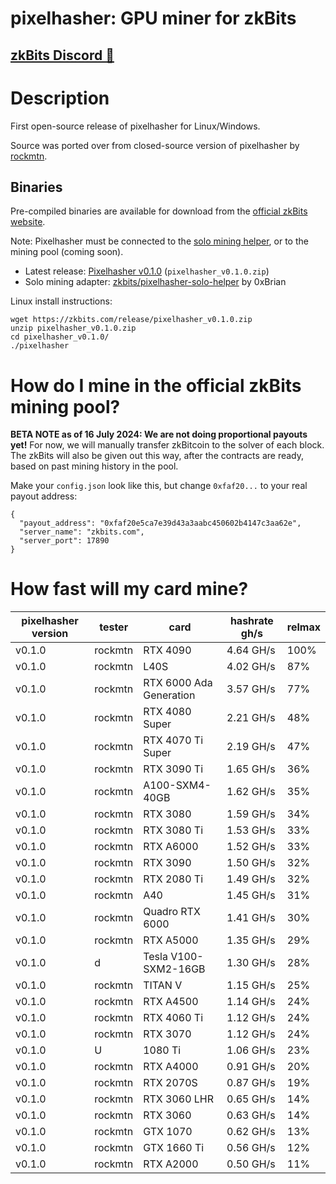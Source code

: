 # pixelhasher: GPU miner for zkBits

## [zkBits Discord 👾](https://discord.gg/T9kUShU4K3)

# Description

First open-source release of pixelhasher for Linux/Windows.

Source was ported over from closed-source version of pixelhasher by [rockmtn](https://github.com/rockmtn).

## Binaries

Pre-compiled binaries are available for download from the [official zkBits website](https://zkbits.com/).

Note: Pixelhasher must be connected to the [solo mining helper](https://github.com/zkbits/pixelhasher-solo-helper), or to the mining
pool (coming soon).

- Latest release: [Pixelhasher v0.1.0](https://zkbits.com/release/pixelhasher_v0.1.0.zip) (`pixelhasher_v0.1.0.zip`)
- Solo mining adapter: [zkbits/pixelhasher-solo-helper](https://github.com/zkbits/pixelhasher-solo-helper) by 0xBrian

Linux install instructions:

```
wget https://zkbits.com/release/pixelhasher_v0.1.0.zip
unzip pixelhasher_v0.1.0.zip
cd pixelhasher_v0.1.0/
./pixelhasher
```

# How do I mine in the official zkBits mining pool?

**BETA NOTE as of 16 July 2024: We are not doing proportional payouts yet!** For now, we will manually transfer zkBitcoin to the solver of each block. The zkBits will also be given out this way, after the contracts are ready, based on past mining history in the pool.

Make your `config.json` look like this, but change `0xfaf20...` to your real payout address:

```
{
  "payout_address": "0xfaf20e5ca7e39d43a3aabc450602b4147c3aa62e",
  "server_name": "zkbits.com",
  "server_port": 17890
}
```

# How fast will my card mine?

| pixelhasher version | tester | card | hashrate gh/s | relmax |
| --- | --- | --- | --- | --- |
| v0.1.0 | rockmtn | RTX 4090 | 4.64 GH/s | 100% |
| v0.1.0 | rockmtn | L40S | 4.02 GH/s | 87% |
| v0.1.0 | rockmtn | RTX 6000 Ada Generation | 3.57 GH/s | 77% |
| v0.1.0 | rockmtn | RTX 4080 Super | 2.21 GH/s | 48% |
| v0.1.0 | rockmtn | RTX 4070 Ti Super | 2.19 GH/s | 47% |
| v0.1.0 | rockmtn | RTX 3090 Ti | 1.65 GH/s | 36% |
| v0.1.0 | rockmtn | A100-SXM4-40GB | 1.62 GH/s | 35% |
| v0.1.0 | rockmtn | RTX 3080 | 1.59 GH/s | 34% |
| v0.1.0 | rockmtn | RTX 3080 Ti | 1.53 GH/s | 33% |
| v0.1.0 | rockmtn | RTX A6000 | 1.52 GH/s | 33% |
| v0.1.0 | rockmtn | RTX 3090 | 1.50 GH/s | 32% |
| v0.1.0 | rockmtn | RTX 2080 Ti | 1.49 GH/s | 32% |
| v0.1.0 | rockmtn | A40 | 1.45 GH/s | 31% |
| v0.1.0 | rockmtn | Quadro RTX 6000 | 1.41 GH/s | 30% |
| v0.1.0 | rockmtn | RTX A5000 | 1.35 GH/s | 29% |
| v0.1.0 | d | Tesla V100-SXM2-16GB | 1.30 GH/s | 28% |
| v0.1.0 | rockmtn | TITAN V | 1.15 GH/s | 25% |
| v0.1.0 | rockmtn | RTX A4500 | 1.14 GH/s | 24% |
| v0.1.0 | rockmtn | RTX 4060 Ti | 1.12 GH/s | 24% |
| v0.1.0 | rockmtn | RTX 3070 | 1.12 GH/s | 24% |
| v0.1.0 | U | 1080 Ti | 1.06 GH/s | 23% |
| v0.1.0 | rockmtn | RTX A4000 | 0.91 GH/s | 20% |
| v0.1.0 | rockmtn | RTX 2070S | 0.87 GH/s | 19% |
| v0.1.0 | rockmtn | RTX 3060 LHR | 0.65 GH/s | 14% |
| v0.1.0 | rockmtn | RTX 3060 | 0.63 GH/s | 14% |
| v0.1.0 | rockmtn | GTX 1070 | 0.62 GH/s | 13% |
| v0.1.0 | rockmtn | GTX 1660 Ti | 0.56 GH/s | 12% |
| v0.1.0 | rockmtn | RTX A2000 | 0.50 GH/s | 11% |
